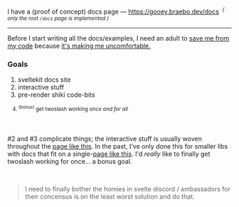 I have a (proof of concept) docs page — https://gooey.braebo.dev/docs &nbsp;<em><sup>( only the root `/docs` page is implemented )</sup></em>

<hr>

Before I start writing all the docs/examples, I need an adult to [save me from my code][1] because [it's making me uncomfortable.][2]

[1]: https://github.com/braebo/gooey/blob/main/www/src/lib/data/docs/02_basics/Basics.svelte
[2]: https://github.com/braebo/gooey/blob/main/www/src/routes/docs/%2Bpage.server.ts

### Goals

1.  sveltekit docs site
1.  interactive stuff
1.  pre-render shiki code-bits

&nbsp;&nbsp;<sup> 4. <sup>(bonus)</sup> get twoslash working <em>once and for all</em></sup>

<br>

#2 and #3 complicate things; the interactive stuff is usually woven throughout the [page like this][3]. In the past, I've only done this for smaller libs with docs that fit on a single-[page like this][4]. I'd _really_ like to finally get twoslash working for once... a bonus goal.

[3]: https://pocket-shader.braebo.dev/#custom-uniforms
[4]: https://fractils.fractal-hq.com/#theme

<br>

> I need to finally bother the homies in svelte discord / ambassadors for their concensus is on the least worst solution and do that.
